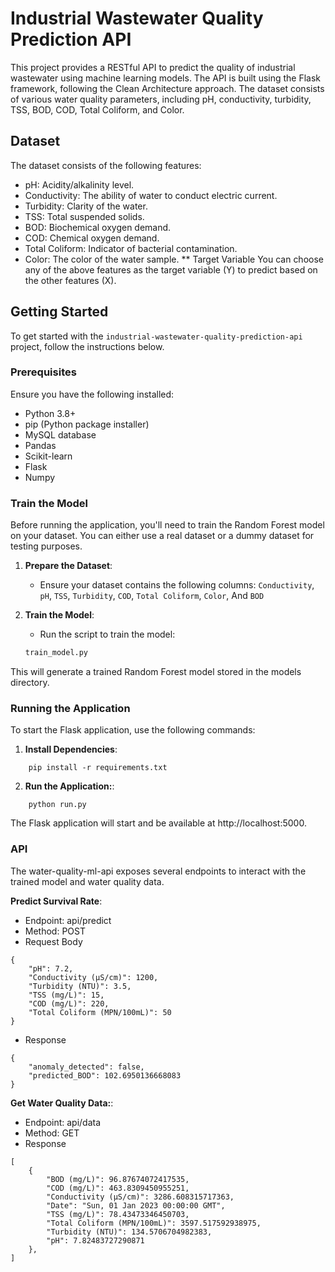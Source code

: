 # Industrial Wastewater Quality Prediction API
This project provides a RESTful API to predict the quality of industrial wastewater using machine learning models. The API is built using the Flask framework, following the Clean Architecture approach. The dataset consists of various water quality parameters, including pH, conductivity, turbidity, TSS, BOD, COD, Total Coliform, and Color.

## Dataset
The dataset consists of the following features:

- pH: Acidity/alkalinity level.
- Conductivity: The ability of water to conduct electric current.
- Turbidity: Clarity of the water.
- TSS: Total suspended solids.
- BOD: Biochemical oxygen demand.
- COD: Chemical oxygen demand.
- Total Coliform: Indicator of bacterial contamination.
- Color: The color of the water sample.
** Target Variable
You can choose any of the above features as the target variable (Y) to predict based on the other features (X).

## Getting Started

To get started with the `industrial-wastewater-quality-prediction-api` project, follow the instructions below.

### Prerequisites

Ensure you have the following installed:

- Python 3.8+
- pip (Python package installer)
- MySQL database
- Pandas
- Scikit-learn
- Flask
- Numpy

### Train the Model

Before running the application, you'll need to train the Random Forest model on your dataset. You can either use a real dataset or a dummy dataset for testing purposes.

1. **Prepare the Dataset**:

   - Ensure your dataset contains the following columns: `Conductivity`, `pH`, `TSS`, `Turbidity`, `COD`, `Total Coliform`, `Color`, And `BOD`

2. **Train the Model**:
   - Run the script to train the model:
   ```bash
   train_model.py
   ```

This will generate a trained Random Forest model stored in the models directory.

### Running the Application

To start the Flask application, use the following commands:

1. **Install Dependencies**:

```
    pip install -r requirements.txt
```

2. **Run the Application:**:

```
    python run.py
```

The Flask application will start and be available at http://localhost:5000.

### API

The water-quality-ml-api exposes several endpoints to interact with the trained model and water quality data.

**Predict Survival Rate**:

- Endpoint: api/predict
- Method: POST
- Request Body

```
{
    "pH": 7.2,
    "Conductivity (µS/cm)": 1200,
    "Turbidity (NTU)": 3.5,
    "TSS (mg/L)": 15,
    "COD (mg/L)": 220,
    "Total Coliform (MPN/100mL)": 50
}
```

- Response

```
{
    "anomaly_detected": false,
    "predicted_BOD": 102.6950136668083
}
```

**Get Water Quality Data:**:

- Endpoint: api/data
- Method: GET
- Response

```
[
    {
        "BOD (mg/L)": 96.87674072417535,
        "COD (mg/L)": 463.8309450955251,
        "Conductivity (µS/cm)": 3286.608315717363,
        "Date": "Sun, 01 Jan 2023 00:00:00 GMT",
        "TSS (mg/L)": 78.43473346450703,
        "Total Coliform (MPN/100mL)": 3597.517592938975,
        "Turbidity (NTU)": 134.5706704982383,
        "pH": 7.82483727290871
    },
]
```

